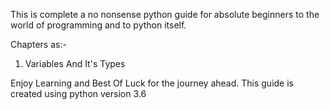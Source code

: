 This is complete a no nonsense python guide for absolute beginners to the world of
programming and to python itself.

Chapters as:-

1. Variables And It's Types


Enjoy Learning and Best Of Luck for the journey ahead.
This guide is created using python version 3.6